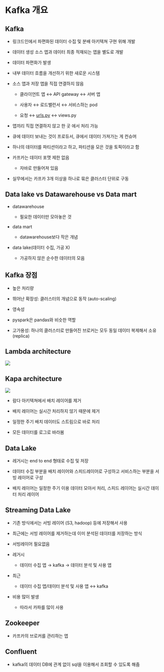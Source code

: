 Kafka 개요
========

Kafka
-----

*   링크드인에서 파편화된 데이터 수집 및 분배 아키텍쳐 구현 위해 개발

*   데이터 생성 소스 앱과 데이터 최종 적재되는 앱을 별도로 개발

*   데이터 파편화가 발생

*   내부 데이터 흐름을 개선하기 위한 새로운 시스템

*   소스 앱과 저장 앱을 직접 연결하지 않음
    
    *   클라이언트 앱 ↔ API gateway ↔ 서버 앱
    
    *   사용자 ↔ 로드밸런서 ↔ 서비스하는 pod
    
    *   요청 ↔ [urls.py](http://urls.py) ↔ views.py

*   앱끼리 직접 연결하지 않고 한 곳 에서 처리 가능

*   큐에 데이터 보내는 것이 프로듀서, 큐에서 데이터 가져가는 게 컨슈머

*   하나의 데이터를 파티션이라고 하고, 파티션을 모은 것을 토픽이라고 함

*   카프카는 데이터 포맷 제한 없음
    *   자바로 만들어져 있음

*   실무에서는 카프카 3개 이상을 하나로 묶은 클러스터 단위로 구동

Data lake vs Datawarehouse vs Data mart
---------------------------------------

*   datawarehouse
    *   필요한 데이터만 모아놓은 것

*   data mart
    *   datawarehouse보다 작은 개념

*   data lake(데이터 수집, 가공 X)
    *   가공하지 않은 순수한 데이터의 모음

Kafka 장점
--------

*   높은 처리량

*   뛰어난 확장성: 클러스터의 개념으로 동작 (auto-scaling)

*   영속성

*   pyspark은 pandas와 비슷한 역할

*   고가용성: 하나의 클러스터로 만들어진 브로커는 모두 동일 데이터 복제해서 소유 (replica)

Lambda architecture
-------------------

[![](Kafka%20%E1%84%80%E1%85%A2%E1%84%8B%E1%85%AD%202e011684e6704a5dac6b90c30599313f/Untitled.png)](Kafka%20%E1%84%80%E1%85%A2%E1%84%8B%E1%85%AD%202e011684e6704a5dac6b90c30599313f/Untitled.png)

Kapa architecture
-----------------

[![](Kafka%20%E1%84%80%E1%85%A2%E1%84%8B%E1%85%AD%202e011684e6704a5dac6b90c30599313f/Untitled%201.png)](Kafka%20%E1%84%80%E1%85%A2%E1%84%8B%E1%85%AD%202e011684e6704a5dac6b90c30599313f/Untitled%201.png)

*   람다 아키텍쳐에서 배치 레이어를 제거

*   배치 레이어는 실시간 처리하지 않기 때문에 제거

*   일정한 주기 배치 데이터도 스트림으로 바로 처리

*   모든 데이터를 로그로 바라봄

Data Lake
---------

*   레거시는 end to end 형태로 수집 및 저장

*   데이터 수집 부분을 배치 레이어와 스피드레이어로 구성하고 서비스하는 부분을 서빙 레이어로 구성

*   배치 레이어는 일정한 주기 이용 데이터 모아서 처리, 스피드 레이어는 실시간 데이터 처리 레이어

Streaming Data Lake
-------------------

*   기존 방식에서는 서빙 레이어 (S3, hadoop) 등에 저장해서 사용

*   최근에는 서빙 레이어를 제거하는데 이미 분석된 데이터를 저장하는 방식

*   서빙레이어 필요없음

*   레거시
    *   데이터 수집 앱 → kafka → 데이터 분석 및 사용 앱

*   최근
    *   데이터 수집 앱/데이터 분석 및 사용 앱 ↔ kafka

*   비용 많이 발생
    *   따라서 카파를 많이 사용

Zookeeper
---------

*   카프카의 브로커를 관리하는 앱

Confluent
---------

*   kafka의 데이터 DB에 관계 없이 sql을 이용해서 조회할 수 있도록 해줌